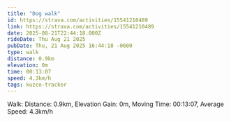 ```yaml
---
title: "Dog walk"
id: https://strava.com/activities/15541210489
link: https://strava.com/activities/15541210489
date: 2025-08-21T22:44:18.000Z
rideDate: Thu Aug 21 2025
pubDate: Thu, 21 Aug 2025 16:44:18 -0600
type: walk
distance: 0.9km
elevation: 0m
time: 00:13:07
speed: 4.3km/h
tags: kuzco-tracker
---
```

Walk: Distance: 0.9km, Elevation Gain: 0m, Moving Time: 00:13:07, Average Speed: 4.3km/h